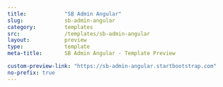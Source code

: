 ```yaml
---
title:            "SB Admin Angular"
slug:             sb-admin-angular
category:         templates
src:              /templates/sb-admin-angular
layout:           preview
type:             template
meta-title:       SB Admin Angular - Template Preview

custom-preview-link: "https://sb-admin-angular.startbootstrap.com"
no-prefix: true
---
```


